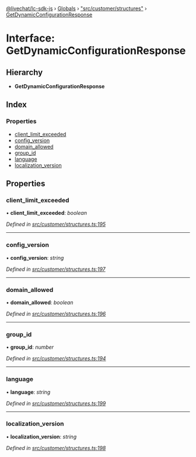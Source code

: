 [@livechat/lc-sdk-js](../README.md) › [Globals](../globals.md) › ["src/customer/structures"](../modules/_src_customer_structures_.md) › [GetDynamicConfigurationResponse](_src_customer_structures_.getdynamicconfigurationresponse.md)

# Interface: GetDynamicConfigurationResponse

## Hierarchy

* **GetDynamicConfigurationResponse**

## Index

### Properties

* [client_limit_exceeded](_src_customer_structures_.getdynamicconfigurationresponse.md#client_limit_exceeded)
* [config_version](_src_customer_structures_.getdynamicconfigurationresponse.md#config_version)
* [domain_allowed](_src_customer_structures_.getdynamicconfigurationresponse.md#domain_allowed)
* [group_id](_src_customer_structures_.getdynamicconfigurationresponse.md#group_id)
* [language](_src_customer_structures_.getdynamicconfigurationresponse.md#language)
* [localization_version](_src_customer_structures_.getdynamicconfigurationresponse.md#localization_version)

## Properties

###  client_limit_exceeded

• **client_limit_exceeded**: *boolean*

*Defined in [src/customer/structures.ts:195](https://github.com/livechat/lc-sdk-js/blob/228cb10/src/customer/structures.ts#L195)*

___

###  config_version

• **config_version**: *string*

*Defined in [src/customer/structures.ts:197](https://github.com/livechat/lc-sdk-js/blob/228cb10/src/customer/structures.ts#L197)*

___

###  domain_allowed

• **domain_allowed**: *boolean*

*Defined in [src/customer/structures.ts:196](https://github.com/livechat/lc-sdk-js/blob/228cb10/src/customer/structures.ts#L196)*

___

###  group_id

• **group_id**: *number*

*Defined in [src/customer/structures.ts:194](https://github.com/livechat/lc-sdk-js/blob/228cb10/src/customer/structures.ts#L194)*

___

###  language

• **language**: *string*

*Defined in [src/customer/structures.ts:199](https://github.com/livechat/lc-sdk-js/blob/228cb10/src/customer/structures.ts#L199)*

___

###  localization_version

• **localization_version**: *string*

*Defined in [src/customer/structures.ts:198](https://github.com/livechat/lc-sdk-js/blob/228cb10/src/customer/structures.ts#L198)*
